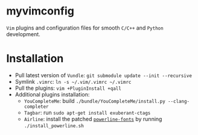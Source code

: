 # myvimconfig
`Vim` plugins and configuration files for smooth `C/C++` and `Python` development.

# Installation
* Pull latest version of `Vundle`: `git submodule update --init --recursive`
* Symlink `.vimrc`: `ln -s ~/.vim/.vimrc ~/.vimrc`
* Pull the plugins: `vim +PluginInstall +qall`
* Additional plugins installation:
  * `YouCompleteMe`: build `./bundle/YouCompleteMe/install.py --clang-completer`
  * `Tagbar`: run `sudo apt-get install exuberant-ctags`
  * `Airline`: install the patched [`powerline-fonts`](https://github.com/powerline/fonts) by running `./install_powerline.sh`
